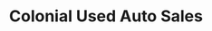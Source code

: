 ---
title: "Colonial Used Auto Sales"
url: /bartonsville/colonial-used-auto-sales/
shop: Autohaus
---